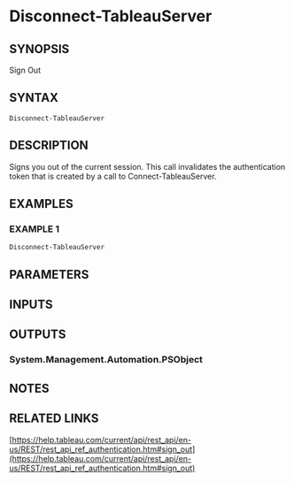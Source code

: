 # Disconnect-TableauServer

## SYNOPSIS
Sign Out

## SYNTAX

```
Disconnect-TableauServer
```

## DESCRIPTION
Signs you out of the current session.
This call invalidates the authentication token that is created by a call to Connect-TableauServer.

## EXAMPLES

### EXAMPLE 1
```
Disconnect-TableauServer
```

## PARAMETERS

## INPUTS

## OUTPUTS

### System.Management.Automation.PSObject
## NOTES

## RELATED LINKS

[https://help.tableau.com/current/api/rest_api/en-us/REST/rest_api_ref_authentication.htm#sign_out](https://help.tableau.com/current/api/rest_api/en-us/REST/rest_api_ref_authentication.htm#sign_out)

